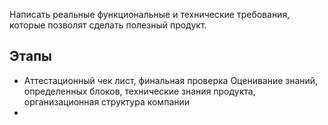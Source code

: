 Написать реальные функциональные и технические требования, которые позволят сделать полезный продукт.
## Этапы
* Аттестационный чек лист, финальная проверка
Оценивание знаний, определенных блоков, технические знания продукта, организационная структура компании
* 